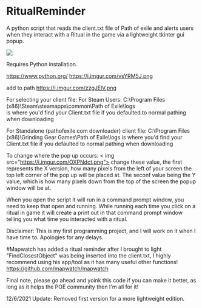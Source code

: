 # RitualReminder
A python script that reads the client.txt file of Path of exile and alerts users when they interact with a Ritual in the game via a lightweight tkinter gui popup. 

<img src="https://i.imgur.com/9rokc1S.jpg">

Requires Python installation. 

https://www.python.org/
https://i.imgur.com/vsYRM5J.png

add to path
https://i.imgur.com/zzgJElV.png

For selecting your client file:
For Steam Users:
C:\Program Files (x86)\Steam\steamapps\common\Path of Exile\logs\
is where you'd find your Client.txt file if you defaulted to normal pathing when downloading

For Standalone (pathofexile.com downloader) client file:
C:\Program Files (x86)\Grinding Gear Games\Path of Exile\logs
is where you'd find your Client.txt file if you defaulted to normal pathing when downloading

To change where the pop up occurs:
< img src="https://i.imgur.com/OXPNdct.png">
change these value, the first represents the X version, how many pixels from the left of your screen the top left corner of the pop up will be placed at. The seconf value being the Y value, which is how many pixels down from the top of the screen the popup window will be at.

When you open the script it will run in a command prompt window, you need to keep that open and running. While running each time you click on a ritual in game it will create a print out in that command prompt window telling you what time you interacted with a ritual.


Disclaimer: This is my first programming project, and I will work on it when I have time to. Apologies for any delays.

#Mapwatch has added a ritual reminder after I brought to light "FindClosestObject" was being inserted into the client.txt, I highly recommend using his app/tool as it has many useful other functions! https://github.com/mapwatch/mapwatch


Final note, please go ahead and yoink this code if you can make it better, as long as it helps the POE community then I'm all for it!

12/6/2021 Update: Removed first version for a more lightweight edition.
